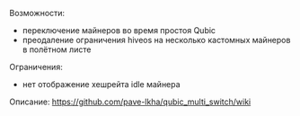 Возможности:

* переключение майнеров во время простоя Qubic
* преодаление ограничения hiveos на несколько кастомных майнеров в полётном листе

Ограничения:

* нет отображение хешрейта idle майнера


Описание: https://github.com/pave-lkha/qubic_multi_switch/wiki
